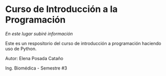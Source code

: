 ﻿# Curso de Introducción a la Programación

_En este lugar subiré información_


Este es un respositorio del curso de introducción a programación haciendo uso de Python.

Autor: Elena Posada Cataño

Ing. Biomédica - Semestre #3
